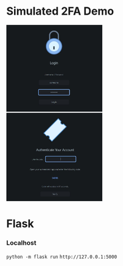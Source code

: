 # Simulated 2FA Demo

<img width="50%" src="/assets/login.JPG" alt="login">
<img width="50%" src="/assets/verify.JPG" alt="verify">

# Flask
### Localhost
```python -m flask run```
```http://127.0.0.1:5000```